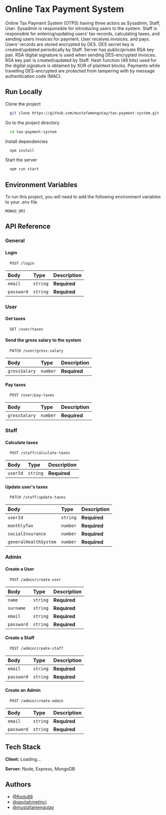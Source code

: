 # Online Tax Payment System

Online Tax Payment System (OTPS) having three actors as Sysadmin, Staff, User. Sysadmin is responsible for introducing users to the system. Staff is responsible for entering/updating users’ tax records, calculating taxes, and sending users invoices for payment. User receives invoices, and pays. Users’ records are stored encrypted by DES. DES secret key is created/updated periodically by Staff. Server has public/private RSA key pair. RSA digital signature is used when sending DES-encrypted invoices. RSA key pair is created/updated by Staff. Hash function (48 bits) used for the digital signature is obtained by XOR of plaintext blocks. Payments while travelling DES-encrypted are protected from tampering with by message authentication code (MAC).

## Run Locally

Clone the project

```bash
  git clone https://github.com/mustafamengutay/tax-payment-system.git
```

Go to the project directory

```bash
  cd tax-payment-system
```

Install dependencies

```bash
  npm install
```

Start the server

```bash
  npm run start
```

## Environment Variables

To run this project, you will need to add the following environment variables to your .env file

`MONGO_URI`

## API Reference

### General

#### Login

```http
  POST /login
```

| Body       | Type     | Description  |
| :--------- | :------- | :----------- |
| `email`    | `string` | **Required** |
| `password` | `string` | **Required** |

### User

#### Get taxes

```http
  GET /user/taxes
```

#### Send the gross salary to the system

```http
  PATCH /user/gross-salary
```

| Body          | Type     | Description  |
| :------------ | :------- | :----------- |
| `grossSalary` | `number` | **Required** |

#### Pay taxes

```http
  POST /user/pay-taxes
```

| Body          | Type     | Description  |
| :------------ | :------- | :----------- |
| `grossSalary` | `number` | **Required** |

### Staff

#### Calculate taxes

```http
  POST /staff/calculate-taxes
```

| Body     | Type     | Description  |
| :------- | :------- | :----------- |
| `userId` | `string` | **Required** |

#### Update user's taxes

```http
  PATCH /staff/update-taxes
```

| Body                  | Type     | Description  |
| :-------------------- | :------- | :----------- |
| `userId`              | `string` | **Required** |
| `monthlyTax`          | `number` | **Required** |
| `socialInsurance`     | `number` | **Required** |
| `generalHealthSystem` | `number` | **Required** |

### Admin

#### Create a User

```http
  POST /admin/create-user
```

| Body       | Type     | Description  |
| :--------- | :------- | :----------- |
| `name`     | `string` | **Required** |
| `surname`  | `string` | **Required** |
| `email`    | `string` | **Required** |
| `password` | `string` | **Required** |

#### Create a Staff

```http
  POST /admin/create-staff
```

| Body       | Type     | Description  |
| :--------- | :------- | :----------- |
| `email`    | `string` | **Required** |
| `password` | `string` | **Required** |

#### Create an Admin

```http
  POST /admin/create-admin
```

| Body       | Type     | Description  |
| :--------- | :------- | :----------- |
| `email`    | `string` | **Required** |
| `password` | `string` | **Required** |

## Tech Stack

**Client:** Loading...

**Server:** Node, Express, MongoDB

## Authors

- [@Kedu88](https://github.com/Kedu88)
- [@seyitahmetinci](https://github.com/seyitahmetinci)
- [@mustafamengutay](https://www.github.com/octokatherine)

